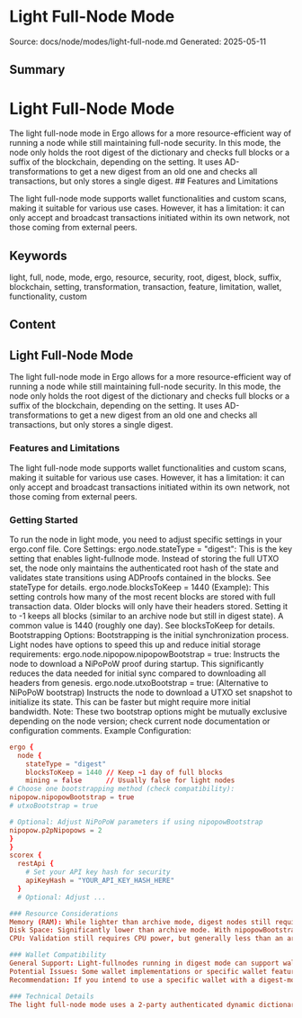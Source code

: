 # Light Full-Node Mode
Source: docs/node/modes/light-full-node.md
Generated: 2025-05-11

## Summary
# Light Full-Node Mode

The light full-node mode in Ergo allows for a more resource-efficient way of running a node while still maintaining full-node security. In this mode, the node only holds the root digest of the dictionary and checks full blocks or a suffix of the blockchain, depending on the setting. It uses AD-transformations to get a new digest from an old one and checks all transactions, but only stores a single digest. ## Features and Limitations

The light full-node mode supports wallet functionalities and custom scans, making it suitable for various use cases. However, it has a limitation: it can only accept and broadcast transactions initiated within its own network, not those coming from external peers.

## Keywords
light, full, node, mode, ergo, resource, security, root, digest, block, suffix, blockchain, setting, transformation, transaction, feature, limitation, wallet, functionality, custom

## Content
## Light Full-Node Mode
The light full-node mode in Ergo allows for a more resource-efficient way of running a node while still maintaining full-node security. In this mode, the node only holds the root digest of the dictionary and checks full blocks or a suffix of the blockchain, depending on the setting. It uses AD-transformations to get a new digest from an old one and checks all transactions, but only stores a single digest.

### Features and Limitations
The light full-node mode supports wallet functionalities and custom scans, making it suitable for various use cases. However, it has a limitation: it can only accept and broadcast transactions initiated within its own network, not those coming from external peers.

### Getting Started
To run the node in light mode, you need to adjust specific settings in your ergo.conf file.
Core Settings:
ergo.node.stateType = "digest": This is the key setting that enables light-fullnode mode. Instead of storing the full UTXO set, the node only maintains the authenticated root hash of the state and validates state transitions using ADProofs contained in the blocks. See stateType for details.
ergo.node.blocksToKeep = 1440 (Example): This setting controls how many of the most recent blocks are stored with full transaction data. Older blocks will only have their headers stored. Setting it to -1 keeps all blocks (similar to an archive node but still in digest state). A common value is 1440 (roughly one day). See blocksToKeep for details.
Bootstrapping Options:
Bootstrapping is the initial synchronization process. Light nodes have options to speed this up and reduce initial storage requirements:
ergo.node.nipopow.nipopowBootstrap = true: Instructs the node to download a NiPoPoW proof during startup. This significantly reduces the data needed for initial sync compared to downloading all headers from genesis.
ergo.node.utxoBootstrap = true: (Alternative to NiPoPoW bootstrap) Instructs the node to download a UTXO set snapshot to initialize its state. This can be faster but might require more initial bandwidth. Note: These two bootstrap options might be mutually exclusive depending on the node version; check current node documentation or configuration comments.
Example Configuration:
```conf
ergo {
  node {
    stateType = "digest"
    blocksToKeep = 1440 // Keep ~1 day of full blocks
    mining = false      // Usually false for light nodes
# Choose one bootstrapping method (check compatibility):
nipopow.nipopowBootstrap = true 
# utxoBootstrap = true

# Optional: Adjust NiPoPoW parameters if using nipopowBootstrap
nipopow.p2pNipopows = 2
}
}
scorex {
  restApi {
    # Set your API key hash for security
    apiKeyHash = "YOUR_API_KEY_HASH_HERE" 
  }
  # Optional: Adjust ...

### Resource Considerations
Memory (RAM): While lighter than archive mode, digest nodes still require sufficient RAM, especially during bootstrapping. Users have reported needing to increase the JVM heap space using the -Xmx flag (e.g., java -Xmx1G -jar ... or higher) particularly when bootstrapping on resource-constrained devices like mobile phones. Monitor your node's memory usage.
Disk Space: Significantly lower than archive mode. With nipopowBootstrap and a reasonable blocksToKeep value (like 1440), the storage footprint after sync can be relatively small (potentially under 1GB, but this can vary). Using utxoBootstrap might require more temporary space during the snapshot download.
CPU: Validation still requires CPU power, but generally less than an archive node maintaining the full UTXO set database.

### Wallet Compatibility
General Support: Light-fullnodes running in digest mode can support wallet functionalities, including managing keys and creating transactions.
Potential Issues: Some wallet implementations or specific wallet features might have compatibility issues with digest mode. This is because the node doesn't have the full UTXO set readily available locally, and certain queries might rely on that. Developers have reported issues in community channels, particularly concerning wallets needing to scan the full UTXO set or perform complex balance calculations.
Recommendation: If you intend to use a specific wallet with a digest-mode node, verify its compatibility with the wallet developers or community resources. Standard transaction sending/receiving is generally expected to work.

### Technical Details
The light full-node mode uses a 2-party authenticated dynamic dictionary built on top of the UTXO set. For more information on the technical workflow and implementation details, you can refer to the light-techworkflow.md document.
